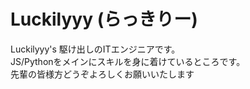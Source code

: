 # Luckilyyy (らっきりー)
Luckilyyy's 
駆け出しのITエンジニアです。<br>JS/Pythonをメインにスキルを身に着けているところです。<br>先輩の皆様方どうぞよろしくお願いいたします
